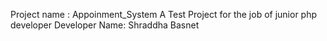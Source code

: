 Project name : Appoinment_System
A Test Project for the job of junior php developer
Developer Name: Shraddha Basnet
